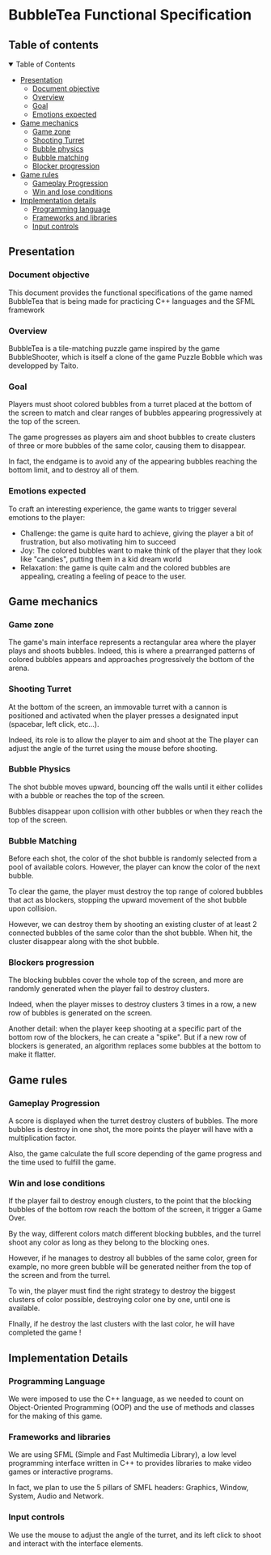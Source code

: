 # BubbleTea Functional Specification

## Table of contents

<details open>
<summary>Table of Contents</summary>

 - [Presentation](#presentation)
   - [Document objective](#-document-objective)
   - [Overview](#-overview)
   - [Goal](#-goal)
   - [Emotions expected](#-emotions-expected)
 - [Game mechanics](#game-mechanics)
   - [Game zone](#-game-zone)
   - [Shooting Turret](#-shooting-turret)
   - [Bubble physics](#-bubble-physics)
   - [Bubble matching](#-bubble-matching)
   - [Blocker progression](#-blocker-progression)
 - [Game rules](#game-rules)
   - [Gameplay Progression](#-gameplay-progression)
   - [Win and lose conditions](#-win-and-lose-conditions)
 - [Implementation details](#implementation-details)
   - [Programming language](#-programming-language)
   - [Frameworks and libraries](#-frameworks-and-libraries)
   - [Input controls](#-input-controls)
</details>

## Presentation

### Document objective

This document provides the functional specifications of the game named BubbleTea that is being made for practicing C++ languages and the SFML framework

### Overview

BubbleTea is a tile-matching puzzle game inspired by the game BubbleShooter, which is itself a clone of the game Puzzle Bobble which was developped by Taito.


### Goal

Players must shoot colored bubbles  from a turret placed at the bottom of the screen to match and clear ranges of bubbles appearing progressively at the top of the screen. 

The game progresses as players aim and shoot bubbles to create clusters of three or more bubbles of the same color, causing them to disappear. 

In fact, the endgame is to avoid any of the appearing bubbles reaching the bottom limit, and to destroy all of them. 

### Emotions expected

To craft an interesting experience, the game wants to trigger several emotions to the player:
- Challenge: the game is quite hard to achieve, giving the player a bit of frustration, but also motivating him to succeed
- Joy: The colored bubbles want to make think of the player that they look like "candies", putting them in a kid dream world
- Relaxation: the game is quite calm and the colored bubbles are appealing, creating a feeling of peace to the user.

## Game mechanics

### Game zone
The game's main interface represents a rectangular area where the player plays and shoots bubbles. Indeed, this is where a prearranged patterns of colored bubbles appears and approaches progressively the bottom of the arena.

### Shooting Turret
At the bottom of the screen, an immovable turret with a cannon is positioned and activated when the player presses a designated input (spacebar, left click, etc...).

Indeed, its role is to allow the player to aim and shoot at the
The player can adjust the angle of the turret using the mouse before shooting.


### Bubble Physics
The shot bubble moves upward, bouncing off the walls until it either collides with a bubble or reaches the top of the screen.

Bubbles disappear upon collision with other bubbles or when they reach the top of the screen.

### Bubble Matching
Before each shot, the color of the shot bubble is randomly selected from a pool of available colors. However, the player can know the color of the next bubble.

To clear the game, the player must destroy the top range of colored bubbles that act as blockers, stopping the upward movement of the shot bubble upon collision.

However, we can destroy them by shooting an existing cluster of at least 2 connected bubbles of the same color than the shot bubble. When hit, the cluster disappear along with the shot bubble.

### Blockers progression
The blocking bubbles cover the whole top of the screen, and more are randomly generated when the player fail to destroy clusters.

Indeed, when the player misses to destroy clusters 3 times in a row, a new row of bubbles is generated on the screen.

Another detail: when the player keep shooting at a specific part of the bottom row of the blockers, he can create a "spike". But if a new row of blockers is generated, an algorithm replaces some bubbles at the bottom to make it flatter.



## Game rules

### Gameplay Progression

A score is displayed when the turret destroy clusters of bubbles. The more bubbles is destroy in one shot, the more points the player will have with a multiplication factor.

Also, the game calculate the full score depending of the game progress and the time used to fulfill the game.

### Win and lose conditions

If the player fail to destroy enough clusters, to the point that the blocking bubbles of the bottom row reach the bottom of the screen, it trigger a Game Over. 

By the way, different colors match different blocking bubbles, and the turrel shoot any color as long as they belong to the blocking ones. 

However, if he manages to destroy all bubbles of the same color, green for example, no more green bubble will be generated neither from the top of the screen and from the turrel.

To win, the player must find the right strategy to destroy the biggest clusters of color possible, destroying color one by one, until one is available. 

FInally, if he destroy the last clusters with the last color, he will have completed the game !

## Implementation Details

### Programming Language

We were imposed to use the C++ language, as we needed to count on Object-Oriented Programming (OOP) and the use of methods and classes for the making of this game.

### Frameworks and libraries

We are using SFML (Simple and Fast Multimedia Library), a low level programming interface written in C++ to provides libraries to make video games or interactive programs.

In fact, we plan to use the 5 pillars of SMFL headers: Graphics, Window, System, Audio and Network.

### Input controls
We use the mouse to adjust the angle of the turret, and its left click to shoot and interact with the interface elements.
